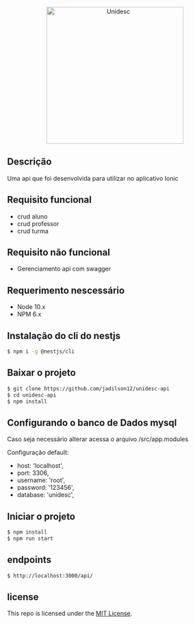 <p align="center">
  <img src="https://www.sindsemp.org.br/system/images/W1siZiIsIjIwMTcvMDEvMjQvOTdicHNlbHhhc19pc3Zyd2k3dy5qcGVnIl0sWyJwIiwidGh1bWIiLCIzNzB4Il1d/isvrwi7w.jpeg?sha=fc4b35787c1ea6ed" width="320" alt="Unidesc" /></a>
</p>

## Descrição

Uma api que foi desenvolvida para utilizar no aplicativo Ionic

## Requisito funcional

- crud aluno
- crud professor
- crud turma

## Requisito não funcional

- Gerenciamento api com swagger

## Requerimento nescessário

- Node 10.x
- NPM 6.x

## Instalação do cli do nestjs

```bash
$ npm i -g @nestjs/cli
```

## Baixar o projeto

```bash
$ git clone https://github.com/jadilson12/unidesc-api
$ cd unidesc-api
$ npm install
```

## Configurando o banco de Dados mysql

Caso seja necessário alterar acessa o arquivo /src/app.modules

Configuração default:

- host: 'localhost',
- port: 3306,
- username: 'root',
- password: '123456',
- database: 'unidesc',

## Iniciar o projeto

```bash
$ npm install
$ npm run start

```

## endpoints

```bash
$ http://localhost:3000/api/

```

## license

This repo is licensed under the [MIT License](LICENSE).
